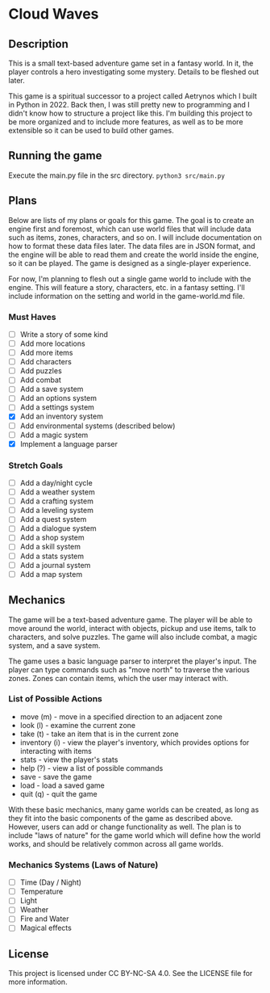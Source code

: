 # Cloud Waves

## Description

This is a small text-based adventure game set in a fantasy world. In it, the player controls a hero investigating some
mystery. Details to be fleshed out later.  

This game is a spiritual successor to a project called Aetrynos which I built in Python in 2022. Back then, I was still 
pretty new to programming and I didn't know how to structure a project like this. I'm building this project to be more 
organized and to include more features, as well as to be more extensible so it can be used to build other games.

## Running the game

Execute the main.py file in the src directory.
`python3 src/main.py`

## Plans

Below are lists of my plans or goals for this game. The goal is to create an engine first and foremost, which can use 
world files that will include data such as items, zones, characters, and so on. I will include documentation on how to 
format these data files later. The data files are in JSON format, and the engine will be able to read them and create 
the world inside the engine, so it can be played. The game is designed as a single-player experience.

For now, I'm planning to flesh out a single game world to include with the engine. This will feature a story, 
characters, etc. in a fantasy setting. I'll include information on the setting and world in the game-world.md file.

### Must Haves

- [ ] Write a story of some kind
- [ ] Add more locations
- [ ] Add more items
- [ ] Add characters
- [ ] Add puzzles
- [ ] Add combat
- [ ] Add a save system
- [ ] Add an options system
- [ ] Add a settings system
- [x] Add an inventory system
- [ ] Add environmental systems (described below)
- [ ] Add a magic system
- [x] Implement a language parser

### Stretch Goals

- [ ] Add a day/night cycle
- [ ] Add a weather system
- [ ] Add a crafting system
- [ ] Add a leveling system
- [ ] Add a quest system
- [ ] Add a dialogue system
- [ ] Add a shop system
- [ ] Add a skill system
- [ ] Add a stats system
- [ ] Add a journal system
- [ ] Add a map system

## Mechanics

The game will be a text-based adventure game. The player will be able to move around the world, interact with objects,
pickup and use items, talk to characters, and solve puzzles. The game will also include combat, a magic system, and a
save system.

The game uses a basic language parser to interpret the player's input. The player can type commands such as "move north"
to traverse the various zones. Zones can contain items, which the user may interact with.

### List of Possible Actions
- move (m) - move in a specified direction to an adjacent zone
- look (l) - examine the current zone
- take (t) - take an item that is in the current zone
- inventory (i) - view the player's inventory, which provides options for interacting with items
- stats - view the player's stats
- help (?) - view a list of possible commands
- save - save the game
- load - load a saved game
- quit (q) - quit the game

With these basic mechanics, many game worlds can be created, as long as they fit into the basic components of the game 
as described above. However, users can add or change functionality as well. The plan is to include "laws of nature" for 
the game world which will define how the world works, and should be relatively common across all game worlds. 

### Mechanics Systems (Laws of Nature)
- [ ] Time (Day / Night)
- [ ] Temperature
- [ ] Light
- [ ] Weather
- [ ] Fire and Water
- [ ] Magical effects

## License

This project is licensed under CC BY-NC-SA 4.0. See the LICENSE file for more information.